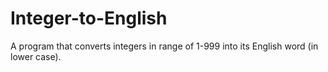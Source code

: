 # Integer-to-English
 A program that converts integers in range of 1-999 into its English word (in lower case).
